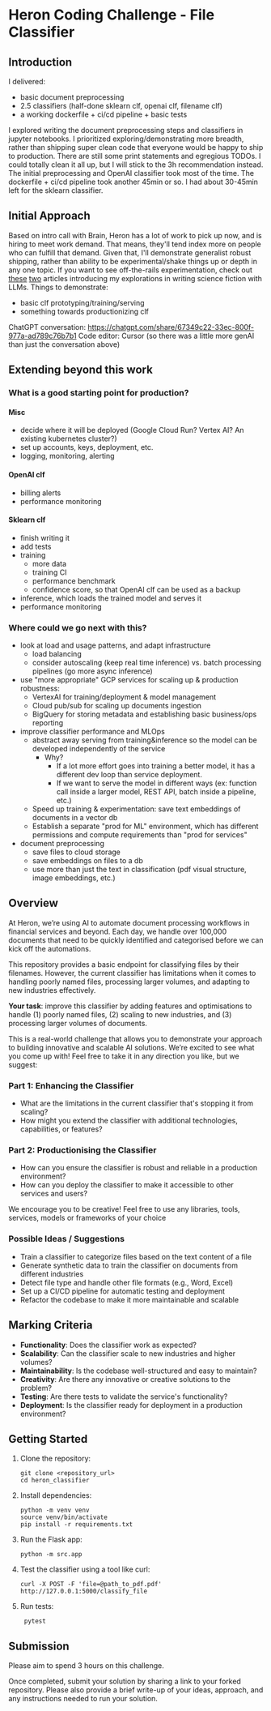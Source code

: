 # Heron Coding Challenge - File Classifier

## Introduction

I delivered:
- basic document preprocessing
- 2.5 classifiers (half-done sklearn clf, openai clf, filename clf)
- a working dockerfile + ci/cd pipeline + basic tests

I explored writing the document preprocessing steps and classifiers in jupyter notebooks.
I prioritized exploring/demonstrating more breadth, rather than shipping super clean code that everyone would be happy to ship to production. There are still some print statements and egregious TODOs. I could totally clean it all up, but I will stick to the 3h recommendation instead.
The initial preprocessing and OpenAI classifier took most of the time. The dockerfile + ci/cd pipeline took another 45min or so. I had about 30-45min left for the sklearn classifier.

## Initial Approach

Based on intro call with Brain, Heron has a lot of work to pick up now, and is hiring to meet work demand. That means, they'll tend index more on people who can fulfill that demand. Given that, I'll demonstrate generalist robust shipping, rather than ability to be experimental/shake things up or depth in any one topic. If you want to see off-the-rails experimentation, check out [these](https://curiousest.com/editing-science-fiction-with-llms/) [two](https://curiousest.com/automating-art-craft/) articles introducing my explorations in writing science fiction with LLMs. Things to demonstrate:
- basic clf prototyping/training/serving
- something towards productionizing clf

ChatGPT conversation: https://chatgpt.com/share/67349c22-33ec-800f-977a-ad789c76b7b1
Code editor: Cursor (so there was a little more genAI than just the conversation above)

## Extending beyond this work

### What is a good starting point for production?

#### Misc
- decide where it will be deployed (Google Cloud Run? Vertex AI? An existing kubernetes cluster?)
- set up accounts, keys, deployment, etc.
- logging, monitoring, alerting

#### OpenAI clf
- billing alerts
- performance monitoring

#### Sklearn clf
- finish writing it
- add tests
- training 
   - more data
   - training CI
   - performance benchmark
   - confidence score, so that OpenAI clf can be used as a backup
- inference, which loads the trained model and serves it
- performance monitoring

### Where could we go next with this?

- look at load and usage patterns, and adapt infrastructure
	- load balancing
	- consider autoscaling (keep real time inference) vs. batch processing pipelines (go more async inference)
- use "more appropriate" GCP services for scaling up & production robustness:
	- VertexAI for training/deployment & model management
	- Cloud pub/sub for scaling up documents ingestion
	- BigQuery for storing metadata and establishing basic business/ops reporting
- improve classifier performance and MLOps
	- abstract away serving from training&inference so the model can be developed independently of the service
		- Why?
			- If a lot more effort goes into training a better model, it has a different dev loop than service deployment.
			- If we want to serve the model in different ways (ex: function call inside a larger model, REST API, batch inside a pipeline, etc.)
	- Speed up training & experimentation: save text embeddings of documents in a vector db
	- Establish a separate "prod for ML" environment, which has different permissions and compute requirements than "prod for services"
- document preprocessing
    - save files to cloud storage
    - save embeddings on files to a db
    - use more than just the text in classification (pdf visual structure, image embeddings, etc.)

## Overview

At Heron, we’re using AI to automate document processing workflows in financial services and beyond. Each day, we handle over 100,000 documents that need to be quickly identified and categorised before we can kick off the automations.

This repository provides a basic endpoint for classifying files by their filenames. However, the current classifier has limitations when it comes to handling poorly named files, processing larger volumes, and adapting to new industries effectively.

**Your task**: improve this classifier by adding features and optimisations to handle (1) poorly named files, (2) scaling to new industries, and (3) processing larger volumes of documents.

This is a real-world challenge that allows you to demonstrate your approach to building innovative and scalable AI solutions. We’re excited to see what you come up with! Feel free to take it in any direction you like, but we suggest:


### Part 1: Enhancing the Classifier

- What are the limitations in the current classifier that's stopping it from scaling?
- How might you extend the classifier with additional technologies, capabilities, or features?


### Part 2: Productionising the Classifier 

- How can you ensure the classifier is robust and reliable in a production environment?
- How can you deploy the classifier to make it accessible to other services and users?

We encourage you to be creative! Feel free to use any libraries, tools, services, models or frameworks of your choice

### Possible Ideas / Suggestions
- Train a classifier to categorize files based on the text content of a file
- Generate synthetic data to train the classifier on documents from different industries
- Detect file type and handle other file formats (e.g., Word, Excel)
- Set up a CI/CD pipeline for automatic testing and deployment
- Refactor the codebase to make it more maintainable and scalable

## Marking Criteria
- **Functionality**: Does the classifier work as expected?
- **Scalability**: Can the classifier scale to new industries and higher volumes?
- **Maintainability**: Is the codebase well-structured and easy to maintain?
- **Creativity**: Are there any innovative or creative solutions to the problem?
- **Testing**: Are there tests to validate the service's functionality?
- **Deployment**: Is the classifier ready for deployment in a production environment?


## Getting Started
1. Clone the repository:
    ```shell
    git clone <repository_url>
    cd heron_classifier
    ```

2. Install dependencies:
    ```shell
    python -m venv venv
    source venv/bin/activate
    pip install -r requirements.txt
    ```

3. Run the Flask app:
    ```shell
    python -m src.app
    ```

4. Test the classifier using a tool like curl:
    ```shell
    curl -X POST -F 'file=@path_to_pdf.pdf' http://127.0.0.1:5000/classify_file
    ```

5. Run tests:
   ```shell
    pytest
    ```

## Submission

Please aim to spend 3 hours on this challenge.

Once completed, submit your solution by sharing a link to your forked repository. Please also provide a brief write-up of your ideas, approach, and any instructions needed to run your solution. 

